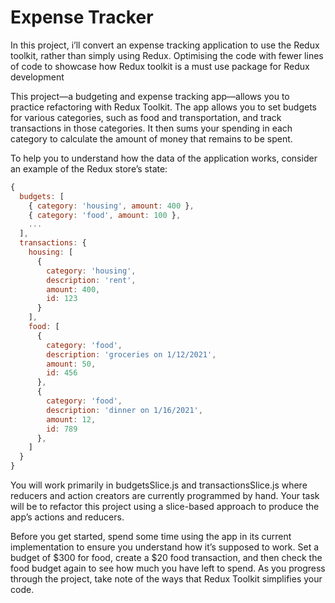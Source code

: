 # Expense Tracker

In this project, i’ll convert an expense tracking application to use the Redux toolkit, rather than simply using Redux. Optimising the code with fewer lines of code to showcase how Redux toolkit is a must use package for Redux development

This project—a budgeting and expense tracking app—allows you to practice refactoring with Redux Toolkit. The app allows you to set budgets for various categories, such as food and transportation, and track transactions in those categories. It then sums your spending in each category to calculate the amount of money that remains to be spent.

To help you to understand how the data of the application works, consider an example of the Redux store’s state:

```js
{
  budgets: [
    { category: 'housing', amount: 400 },
    { category: 'food', amount: 100 },
    ...
  ],
  transactions: {
    housing: [
      {
        category: 'housing',
        description: 'rent',
        amount: 400,
        id: 123
      }
    ],
    food: [
      {
        category: 'food',
        description: 'groceries on 1/12/2021',
        amount: 50,
        id: 456
      },
      {
        category: 'food',
        description: 'dinner on 1/16/2021',
        amount: 12,
        id: 789
      },
    ]
  }
}
```

You will work primarily in budgetsSlice.js and transactionsSlice.js where reducers and action creators are currently programmed by hand. Your task will be to refactor this project using a slice-based approach to produce the app’s actions and reducers.

Before you get started, spend some time using the app in its current implementation to ensure you understand how it’s supposed to work. Set a budget of $300 for food, create a $20 food transaction, and then check the food budget again to see how much you have left to spend. As you progress through the project, take note of the ways that Redux Toolkit simplifies your code.
